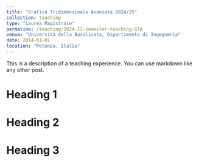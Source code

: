 ```yaml
---
title: "Grafica Tridimensioale Avanzata 2024/25"
collection: teaching
type: "Laurea Magistrale"
permalink: /teaching/2024-II-semester-teaching-GTA
venue: "Università della Basilicata, Dipartimento di Ingegneria"
date: 2014-01-01
location: "Potenza, Italia"
---
```


This is a description of a teaching experience. You can use markdown like any other post.

Heading 1
======

Heading 2
======

Heading 3
======
